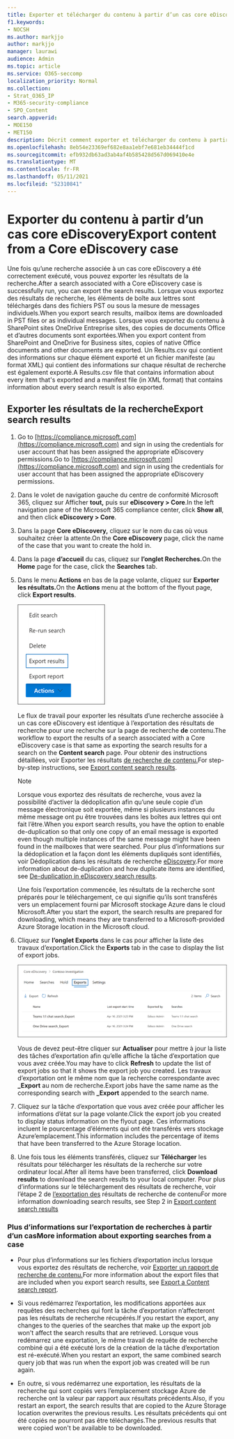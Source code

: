 ```yaml
---
title: Exporter et télécharger du contenu à partir d’un cas core eDiscovery
f1.keywords:
- NOCSH
ms.author: markjjo
author: markjjo
manager: laurawi
audience: Admin
ms.topic: article
ms.service: O365-seccomp
localization_priority: Normal
ms.collection:
- Strat_O365_IP
- M365-security-compliance
- SPO_Content
search.appverid:
- MOE150
- MET150
description: Décrit comment exporter et télécharger du contenu à partir d’un cas core eDiscovery dans Microsoft 365.
ms.openlocfilehash: 8eb54e23369ef682e8aa1ebf7e681eb34444f1cd
ms.sourcegitcommit: efb932db63ad3ab4af4b585428d567d069410e4e
ms.translationtype: MT
ms.contentlocale: fr-FR
ms.lasthandoff: 05/11/2021
ms.locfileid: "52310841"
---
```

# <a name="export-content-from-a-core-ediscovery-case"></a><span data-ttu-id="618ae-103">Exporter du contenu à partir d’un cas core eDiscovery</span><span class="sxs-lookup"><span data-stu-id="618ae-103">Export content from a Core eDiscovery case</span></span>

<span data-ttu-id="618ae-104">Une fois qu’une recherche associée à un cas core eDiscovery a été correctement exécuté, vous pouvez exporter les résultats de la recherche.</span><span class="sxs-lookup"><span data-stu-id="618ae-104">After a search associated with a Core eDiscovery case is successfully run, you can export the search results.</span></span> <span data-ttu-id="618ae-105">Lorsque vous exportez des résultats de recherche, les éléments de boîte aux lettres sont téléchargés dans des fichiers PST ou sous la mesure de messages individuels.</span><span class="sxs-lookup"><span data-stu-id="618ae-105">When you export search results, mailbox items are downloaded in PST files or as individual messages.</span></span> <span data-ttu-id="618ae-106">Lorsque vous exportez du contenu à SharePoint sites OneDrive Entreprise sites, des copies de documents Office et d’autres documents sont exportées.</span><span class="sxs-lookup"><span data-stu-id="618ae-106">When you export content from SharePoint and OneDrive for Business sites, copies of native Office documents and other documents are exported.</span></span> <span data-ttu-id="618ae-107">Un Results.csv qui contient des informations sur chaque élément exporté et un fichier manifeste (au format XML) qui contient des informations sur chaque résultat de recherche est également exporté.</span><span class="sxs-lookup"><span data-stu-id="618ae-107">A Results.csv file that contains information about every item that's exported and a manifest file (in XML format) that contains information about every search result is also exported.</span></span>
  
## <a name="export-search-results"></a><span data-ttu-id="618ae-108">Exporter les résultats de la recherche</span><span class="sxs-lookup"><span data-stu-id="618ae-108">Export search results</span></span>

1. <span data-ttu-id="618ae-109">Go to [https://compliance.microsoft.com](https://compliance.microsoft.com) and sign in using the credentials for user account that has been assigned the appropriate eDiscovery permissions.</span><span class="sxs-lookup"><span data-stu-id="618ae-109">Go to [https://compliance.microsoft.com](https://compliance.microsoft.com) and sign in using the credentials for user account that has been assigned the appropriate eDiscovery permissions.</span></span>

2. <span data-ttu-id="618ae-110">Dans le volet de navigation gauche du centre de conformité Microsoft 365, cliquez sur Afficher **tout,** puis sur **eDiscovery > Core**.</span><span class="sxs-lookup"><span data-stu-id="618ae-110">In the left navigation pane of the Microsoft 365 compliance center, click **Show all**, and then click **eDiscovery > Core**.</span></span>

3. <span data-ttu-id="618ae-111">Dans la page **Core eDiscovery,** cliquez sur le nom du cas où vous souhaitez créer la attente.</span><span class="sxs-lookup"><span data-stu-id="618ae-111">On the **Core eDiscovery** page, click the name of the case that you want to create the hold in.</span></span>

4. <span data-ttu-id="618ae-112">Dans la page **d’accueil** du cas, cliquez sur **l’onglet Recherches.**</span><span class="sxs-lookup"><span data-stu-id="618ae-112">On the **Home** page for the case, click the **Searches** tab.</span></span>

5. <span data-ttu-id="618ae-113">Dans le menu **Actions** en bas de la page volante, cliquez sur **Exporter les résultats.**</span><span class="sxs-lookup"><span data-stu-id="618ae-113">On the **Actions** menu at the bottom of the flyout page, click **Export results**.</span></span>

   ![Option Exporter les résultats dans le menu Actions](../media/ActionMenuExportResults.png)

   <span data-ttu-id="618ae-115">Le flux de travail pour exporter les résultats d’une recherche associée à un cas core eDiscovery est identique à l’exportation des résultats de recherche pour une recherche sur la page de recherche **de** contenu.</span><span class="sxs-lookup"><span data-stu-id="618ae-115">The workflow to export the results of a search associated with a Core eDiscovery case is that same as exporting the search results for a search on the **Content search** page.</span></span> <span data-ttu-id="618ae-116">Pour obtenir des instructions détaillées, voir Exporter les résultats [de recherche de contenu.](export-search-results.md)</span><span class="sxs-lookup"><span data-stu-id="618ae-116">For step-by-step instructions, see [Export content search results](export-search-results.md).</span></span>

   > [!NOTE]
   > <span data-ttu-id="618ae-117">Lorsque vous exportez des résultats de recherche, vous avez la possibilité d’activer la dédoplication afin qu’une seule copie d’un message électronique soit exportée, même si plusieurs instances du même message ont pu être trouvées dans les boîtes aux lettres qui ont fait l’être.</span><span class="sxs-lookup"><span data-stu-id="618ae-117">When you export search results, you have the option to enable de-duplication so that only one copy of an email message is exported even though multiple instances of the same message might have been found in the mailboxes that were searched.</span></span> <span data-ttu-id="618ae-118">Pour plus d’informations sur la dédoplication et la façon dont les éléments dupliqués sont identifiés, voir Dédoplication dans les résultats de recherche [eDiscovery](de-duplication-in-ediscovery-search-results.md).</span><span class="sxs-lookup"><span data-stu-id="618ae-118">For more information about de-duplication and how duplicate items are identified, see [De-duplication in eDiscovery search results](de-duplication-in-ediscovery-search-results.md).</span></span>

   <span data-ttu-id="618ae-119">Une fois l’exportation commencée, les résultats de la recherche sont préparés pour le téléchargement, ce qui signifie qu’ils sont transférés vers un emplacement fourni par Microsoft stockage Azure dans le cloud Microsoft.</span><span class="sxs-lookup"><span data-stu-id="618ae-119">After you start the export, the search results are prepared for downloading, which means they are transferred to a Microsoft-provided Azure Storage location in the Microsoft cloud.</span></span>
  
6. <span data-ttu-id="618ae-120">Cliquez sur **l’onglet Exports** dans le cas pour afficher la liste des travaux d’exportation.</span><span class="sxs-lookup"><span data-stu-id="618ae-120">Click the **Exports** tab in the case to display the list of export jobs.</span></span>
  
   ![Exporter des travaux sous l’onglet Exportation dans le cas core eDiscovery](../media/CoreeDiscoveryExport.png)

   <span data-ttu-id="618ae-122">Vous de devez peut-être cliquer sur **Actualiser** pour mettre à jour la liste des tâches d’exportation afin qu’elle affiche la tâche d’exportation que vous avez créée.</span><span class="sxs-lookup"><span data-stu-id="618ae-122">You may have to click **Refresh** to update the list of export jobs so that it shows the export job you created.</span></span> <span data-ttu-id="618ae-123">Les travaux d’exportation ont le même nom que la recherche correspondante avec **_Export** au nom de recherche.</span><span class="sxs-lookup"><span data-stu-id="618ae-123">Export jobs have the same name as the corresponding search with **_Export** appended to the search name.</span></span>

7. <span data-ttu-id="618ae-124">Cliquez sur la tâche d’exportation que vous avez créée pour afficher les informations d’état sur la page volante.</span><span class="sxs-lookup"><span data-stu-id="618ae-124">Click the export job you created to display status information on the flyout page.</span></span> <span data-ttu-id="618ae-125">Ces informations incluent le pourcentage d’éléments qui ont été transférés vers stockage Azure’emplacement.</span><span class="sxs-lookup"><span data-stu-id="618ae-125">This information includes the percentage of items that have been transferred to the Azure Storage location.</span></span>

8. <span data-ttu-id="618ae-126">Une fois tous les éléments transférés, cliquez sur **Télécharger** les résultats pour télécharger les résultats de la recherche sur votre ordinateur local.</span><span class="sxs-lookup"><span data-stu-id="618ae-126">After all items have been transferred, click **Download results** to download the search results to your local computer.</span></span> <span data-ttu-id="618ae-127">Pour plus d’informations sur le téléchargement des résultats de recherche, voir l’étape 2 de [l’exportation des](export-search-results.md#step-2-download-the-search-results) résultats de recherche de contenu</span><span class="sxs-lookup"><span data-stu-id="618ae-127">For more information downloading search results, see Step 2 in [Export content search results](export-search-results.md#step-2-download-the-search-results)</span></span>

### <a name="more-information-about-exporting-searches-from-a-case"></a><span data-ttu-id="618ae-128">Plus d’informations sur l’exportation de recherches à partir d’un cas</span><span class="sxs-lookup"><span data-stu-id="618ae-128">More information about exporting searches from a case</span></span>

- <span data-ttu-id="618ae-129">Pour plus d’informations sur les fichiers d’exportation inclus lorsque vous exportez des résultats de recherche, voir [Exporter un rapport de recherche de contenu.](export-a-content-search-report.md#whats-included-in-the-report)</span><span class="sxs-lookup"><span data-stu-id="618ae-129">For more information about the export files that are included when you export search results, see [Export a Content search report](export-a-content-search-report.md#whats-included-in-the-report).</span></span>

- <span data-ttu-id="618ae-130">Si vous redémarrez l’exportation, les modifications apportées aux requêtes des recherches qui font la tâche d’exportation n’affecteront pas les résultats de recherche récupérés.</span><span class="sxs-lookup"><span data-stu-id="618ae-130">If you restart the export, any changes to the queries of the searches that make up the export job won't affect the search results that are retrieved.</span></span> <span data-ttu-id="618ae-131">Lorsque vous redémarrez une exportation, le même travail de requête de recherche combiné qui a été exécuté lors de la création de la tâche d’exportation est ré-exécuté.</span><span class="sxs-lookup"><span data-stu-id="618ae-131">When you restart an export, the same combined search query job that was run when the export job was created will be run again.</span></span>

- <span data-ttu-id="618ae-132">En outre, si vous redémarrez une exportation, les résultats de la recherche qui sont copiés vers l’emplacement stockage Azure de recherche ont la valeur par rapport aux résultats précédents.</span><span class="sxs-lookup"><span data-stu-id="618ae-132">Also, if you restart an export, the search results that are copied to the Azure Storage location overwrites the previous results.</span></span> <span data-ttu-id="618ae-133">Les résultats précédents qui ont été copiés ne pourront pas être téléchargés.</span><span class="sxs-lookup"><span data-stu-id="618ae-133">The previous results that were copied won't be available to be downloaded.</span></span>
